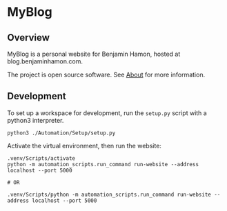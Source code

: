 # MyBlog


## Overview

MyBlog is a personal website for Benjamin Hamon, hosted at blog.benjaminhamon.com.

The project is open source software. See [About](about.md) for more information.


## Development

To set up a workspace for development, run the `setup.py` script with a python3 interpreter.

```
python3 ./Automation/Setup/setup.py
```

Activate the virtual environment, then run the website:

```
.venv/Scripts/activate
python -m automation_scripts.run_command run-website --address localhost --port 5000

# OR

.venv/Scripts/python -m automation_scripts.run_command run-website --address localhost --port 5000
```
